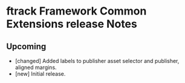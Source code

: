 # ftrack Framework Common Extensions release Notes

## Upcoming

* [changed] Added labels to publisher asset selector and publisher, aligned margins.
* [new] Initial release.
